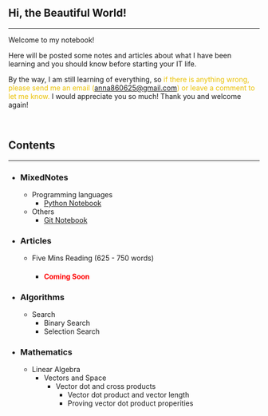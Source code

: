 <style>
.highlight1{
    color: #EAC100;
}
.highlight2{
    color: #AFAF61;
}
.comingsoon{
    color: red;
}
</style>

## Hi, the Beautiful World!
---

Welcome to my notebook!

Here will be posted some notes and articles about what I have been learning and you should know before starting your IT life.

By the way, I am still learning of everything, so <font class="highlight1">if there is anything wrong, please send me an email (</font><anna860625@gmail.com><font class="highlight1">) or leave a comment to let me know.</font> I would appreciate you so much! Thank you and welcome again!

<br/>

## Contents
---

* ### MixedNotes
    <!--<font class="highlight2">Obviously, they are notes.</font>-->
    * Programming languages
      * [Python Notebook](mixednotes/python.md)
    * Others
      * [Git Notebook](mixednotes/git.md)

* ### Articles
    <!--<font class="highlight2">Please be kind. Here's my personal point of views of different topics and books' reviews.</font>-->
    * Five Mins Reading (625 - 750 words)
      * <h4><font class="comingsoon">Coming Soon</font></h4>

* ### Algorithms
    <!--<font class="highlight2">Most of references are from the book called "grokking algorithms".</font>-->
    * Search
       * Binary Search
       * Selection Search

* ### Mathematics
    <!--<font class="highlight2">Its references are from Khan Academy.</font>-->
    * Linear Algebra
      * Vectors and Space
        - Vector dot and cross products
          - Vector dot product and vector length
          - Proving vector dot product properities

<!--
### Python

Markdown is a lightweight and easy-to-use syntax for styling your writing. It includes conventions for

```markdown
Syntax highlighted code block

# Header 1
## Header 2
### Header 3

- Bulleted
- List

1. Numbered
2. List

**Bold** and _Italic_ and `Code` text

[Link](url) and ![Image](src)
```

For more details see [GitHub Flavored Markdown](https://guides.github.com/features/mastering-markdown/).

### Jekyll Themes

Your Pages site will use the layout and styles from the Jekyll theme you have selected in your [repository settings](https://github.com/anna0625/QuantumAnna/settings). The name of this theme is saved in the Jekyll `_config.yml` configuration file.

### Support or Contact

Having trouble with Pages? Check out our [documentation](https://help.github.com/categories/github-pages-basics/) or [contact support](https://github.com/contact) and we’ll help you sort it out.

-->